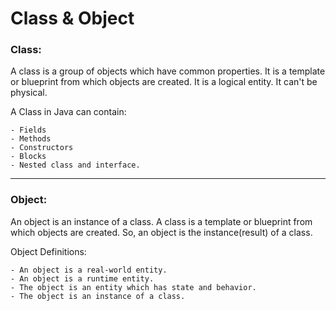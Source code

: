 # Class & Object

### Class:

A class is a group of objects which have common properties. It is a template or blueprint from which objects are created. It is a logical entity. It can't be physical.

A Class in Java can contain:

    - Fields
    - Methods
    - Constructors
    - Blocks
    - Nested class and interface.

<hr>

### Object:

An object is an instance of a class. A class is a template or blueprint from which objects are created. So, an object is the instance(result) of a class.

Object Definitions:

    - An object is a real-world entity.
    - An object is a runtime entity.
    - The object is an entity which has state and behavior.
    - The object is an instance of a class.
